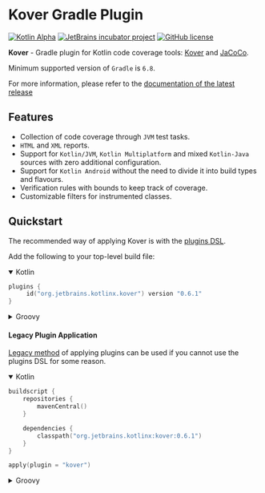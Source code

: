 # Kover Gradle Plugin

[![Kotlin Alpha](https://kotl.in/badges/alpha.svg)](https://kotlinlang.org/docs/components-stability.html)
[![JetBrains incubator project](https://jb.gg/badges/incubator.svg)](https://confluence.jetbrains.com/display/ALL/JetBrains+on+GitHub)
[![GitHub license](https://img.shields.io/badge/license-Apache%20License%202.0-blue.svg?style=flat)](https://www.apache.org/licenses/LICENSE-2.0)

**Kover** - Gradle plugin for Kotlin code coverage tools: [Kover](https://github.com/JetBrains/intellij-coverage)
and [JaCoCo](https://github.com/jacoco/jacoco).

Minimum supported version of `Gradle` is `6.8`.

For more information, please refer to the [documentation of the latest release](https://Kotlin.github.io/kotlinx-kover)

## Features

* Collection of code coverage through `JVM` test tasks.
* `HTML` and `XML` reports.
* Support for `Kotlin/JVM`, `Kotlin Multiplatform` and mixed `Kotlin-Java` sources with zero additional configuration.
* Support for `Kotlin Android` without the need to divide it into build types and flavours.
* Verification rules with bounds to keep track of coverage.
* Customizable filters for instrumented classes.

## Quickstart

The recommended way of applying Kover is with the
[plugins DSL](https://docs.gradle.org/current/userguide/plugins.html#sec:plugins_block).

Add the following to your top-level build file:

<details open>
<summary>Kotlin</summary>

```kotlin
plugins {
     id("org.jetbrains.kotlinx.kover") version "0.6.1"
}
```
</details>

<details>
<summary>Groovy</summary>

```groovy
plugins {
    id 'org.jetbrains.kotlinx.kover' version '0.6.1'
}
```
</details>

#### Legacy Plugin Application

[Legacy method](https://docs.gradle.org/current/userguide/plugins.html#sec:old_plugin_application) of applying plugins
can be used if you cannot use the plugins DSL for some reason.

<details open>
<summary>Kotlin</summary>

```kotlin
buildscript {
    repositories {
        mavenCentral()
    }

    dependencies {
        classpath("org.jetbrains.kotlinx:kover:0.6.1")
    }
}

apply(plugin = "kover")

```

</details>

<details>
<summary>Groovy</summary>

```groovy
buildscript {
    repositories {
        mavenCentral()
    }
    dependencies {
        classpath 'org.jetbrains.kotlinx:kover:0.6.1'
    }
}
  
apply plugin: 'kover'    
```

</details>
